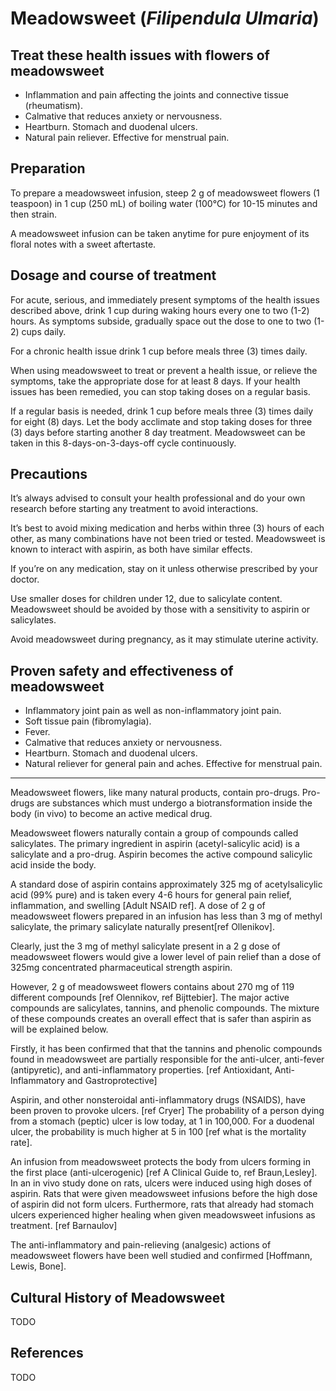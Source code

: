 # Meadowsweet (*Filipendula Ulmaria*)

## Treat these health issues with flowers of meadowsweet

- Inflammation and pain affecting the joints and connective tissue (rheumatism).
- Calmative that reduces anxiety or nervousness.
- Heartburn. Stomach and duodenal ulcers.
- Natural pain reliever. Effective for menstrual pain.

<!-- TODO button: Jump to read why it works safely -->

## Preparation

To prepare a meadowsweet infusion, steep 2 g of meadowsweet flowers (1 teaspoon) in 1 cup (250 mL) of boiling water (100°C) for 10-15 minutes and then strain.

A meadowsweet infusion can be taken anytime for pure enjoyment of its floral notes with a sweet aftertaste.

## Dosage and course of treatment

For acute, serious, and immediately present symptoms of the health issues described above, drink 1 cup during waking hours every one to two (1-2) hours. As symptoms subside, gradually space out the dose to one to two (1-2) cups daily.

For a chronic health issue drink 1 cup before meals three (3) times daily.

When using meadowsweet to treat or prevent a health issue, or relieve the symptoms, take the appropriate dose for at least 8 days. If your health issues has been remedied, you can stop taking doses on a regular basis.

If a regular basis is needed, drink 1 cup before meals three (3) times daily for eight (8) days. Let the body acclimate and stop taking doses for three (3) days before starting another 8 day treatment. Meadowsweet can be taken in this 8-days-on-3-days-off cycle continuously.

<!-- TODO button: Start your trial now -->

## Precautions

It’s always advised to consult your health professional and do your own research before starting any treatment to avoid interactions.

It’s best to avoid mixing medication and herbs within three (3) hours of each other, as many combinations have not been tried or tested. Meadowsweet is known to interact with aspirin, as both have similar effects.

If you’re on any medication, stay on it unless otherwise prescribed by your doctor.

Use smaller doses for children under 12, due to salicylate content. Meadowsweet should be avoided by those with a sensitivity to aspirin or salicylates.

Avoid meadowsweet during pregnancy, as it may stimulate uterine activity.

## Proven safety and effectiveness of meadowsweet

- Inflammatory joint pain as well as non-inflammatory joint pain.
- Soft tissue pain (fibromylagia).
- Fever.
- Calmative that reduces anxiety or nervousness.
- Heartburn. Stomach and duodenal ulcers.
- Natural reliever for general pain and aches. Effective for menstrual pain.

---

Meadowsweet flowers, like many natural products, contain pro-drugs. Pro-drugs are substances which must undergo a biotransformation inside the body (in vivo) to become an active medical drug.

Meadowsweet flowers naturally contain a group of compounds called salicylates. The primary ingredient in aspirin (acetyl-salicylic acid) is a salicylate and a pro-drug. Aspirin becomes the active compound salicylic acid inside the body.

A standard dose of aspirin contains approximately 325 mg of acetylsalicylic acid (99% pure) and is taken every 4-6 hours for general pain relief, inflammation, and swelling [Adult NSAID ref]. A dose of 2 g of meadowsweet flowers prepared in an infusion has less than 3 mg of methyl salicylate, the primary salicylate naturally present[ref Ollenikov].

Clearly, just the 3 mg of methyl salicylate present in a 2 g dose of meadowsweet flowers would give a lower level of pain relief than a dose of 325mg concentrated pharmaceutical strength aspirin.

However, 2 g of meadowsweet flowers contains about 270 mg of 119 different compounds [ref Olennikov, ref Bijttebier]. The major active compounds are salicylates, tannins, and phenolic compounds. The mixture of these compounds creates an overall effect that is safer than aspirin as will be explained below.

Firstly, it has been confirmed that that the tannins and phenolic compounds found in meadowsweet are partially responsible for the anti-ulcer, anti-fever (antipyretic), and anti-inflammatory properties. [ref Antioxidant, Anti-Inflammatory and Gastroprotective]

Aspirin, and other nonsteroidal anti-inflammatory drugs (NSAIDS), have been proven to provoke ulcers. [ref Cryer]  The probability of a person dying from a stomach (peptic) ulcer is low today, at 1 in 100,000. For a duodenal ulcer, the probability is much higher at 5 in 100 [ref what is the mortality rate].

An infusion from meadowsweet protects the body from ulcers forming in the first place (anti-ulcerogenic) [ref A Clinical Guide to, ref Braun,Lesley]. In an in vivo study done on rats, ulcers were induced using high doses of aspirin. Rats that were given meadowsweet infusions before the high dose of aspirin did not form ulcers. Furthermore, rats that already had stomach ulcers experienced higher healing when given meadowsweet infusions as treatment. [ref Barnaulov]

The anti-inflammatory and pain-relieving (analgesic) actions of meadowsweet flowers have been well studied and confirmed [Hoffmann, Lewis, Bone].

<!-- TODO button: Start your trial now -->

<!-- TODO image: tube -->

## Cultural History of Meadowsweet

TODO

<!-- TODO button: Start your trial now -->

## References

TODO
